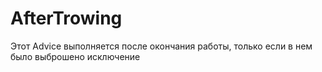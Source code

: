 # AfterTrowing

Этот Advice выполняется после окончания работы, только если в нем было выброшено исключение


